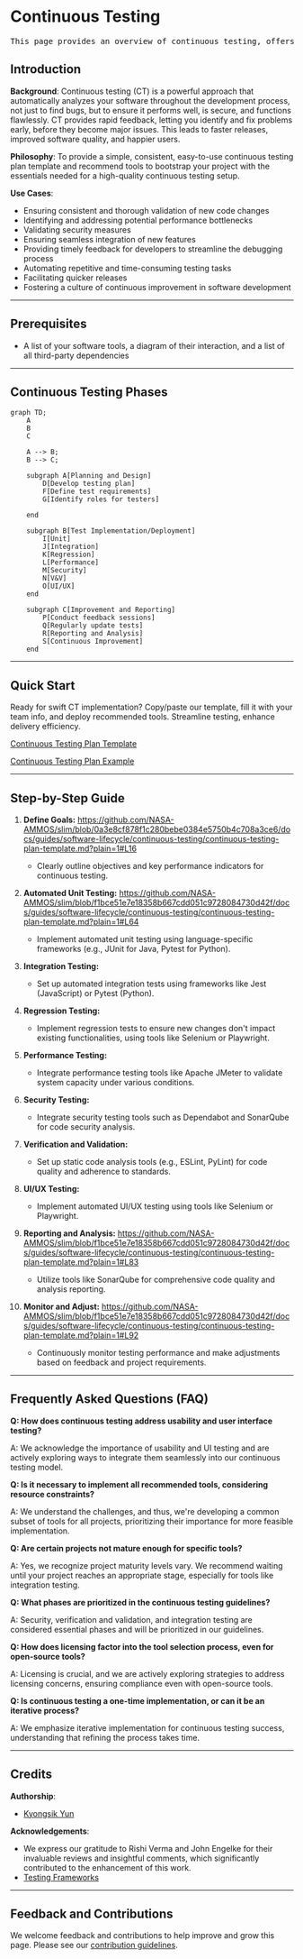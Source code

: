 # Continuous Testing

<pre align="center">This page provides an overview of continuous testing, offers a ready-to-use continuous testing plan template, and addresses valuable feedback from our community members.</pre>

## Introduction

**Background**: Continuous testing (CT) is a powerful approach that automatically analyzes your software throughout the development process, not just to find bugs, but to ensure it performs well, is secure, and functions flawlessly. CT provides rapid feedback, letting you identify and fix problems early, before they become major issues. This leads to faster releases, improved software quality, and happier users.

**Philosophy**: To provide a simple, consistent, easy-to-use continuous testing plan template and recommend tools to bootstrap your project with the essentials needed for a high-quality continuous testing setup. 

**Use Cases**:
- Ensuring consistent and thorough validation of new code changes
- Identifying and addressing potential performance bottlenecks
- Validating security measures
- Ensuring seamless integration of new features
- Providing timely feedback for developers to streamline the debugging process
- Automating repetitive and time-consuming testing tasks
- Facilitating quicker releases
- Fostering a culture of continuous improvement in software development
  
---

## Prerequisites
- A list of your software tools, a diagram of their interaction, and a list of all third-party dependencies


---

## Continuous Testing Phases

```mermaid
graph TD;
    A
    B
    C
    
    A --> B;
    B --> C;

    subgraph A[Planning and Design]
        D[Develop testing plan]
        F[Define test requirements]
        G[Identify roles for testers]

    end
   
    subgraph B[Test Implementation/Deployment]
        I[Unit]
        J[Integration]
        K[Regression]
        L[Performance]
        M[Security]
        N[V&V]
        O[UI/UX]
    end
    
    subgraph C[Improvement and Reporting]
        P[Conduct feedback sessions]
        Q[Regularly update tests]
        R[Reporting and Analysis]
        S[Continuous Improvement]
    end
```


---
## Quick Start

Ready for swift CT implementation? Copy/paste our template, fill it with your team info, and deploy recommended tools. Streamline testing, enhance delivery efficiency.

[Continuous Testing Plan Template](continuous-testing-plan-template.md)

[Continuous Testing Plan Example](continuous-testing-plan-example.md)




---

## Step-by-Step Guide

1. **Define Goals:** https://github.com/NASA-AMMOS/slim/blob/0a3e8cf878f1c280bebe0384e5750b4c708a3ce6/docs/guides/software-lifecycle/continuous-testing/continuous-testing-plan-template.md?plain=1#L16
   - Clearly outline objectives and key performance indicators for continuous testing.

2. **Automated Unit Testing:** https://github.com/NASA-AMMOS/slim/blob/f1bce51e7e18358b667cdd051c9728084730d42f/docs/guides/software-lifecycle/continuous-testing/continuous-testing-plan-template.md?plain=1#L64
   - Implement automated unit testing using language-specific frameworks (e.g., JUnit for Java, Pytest for Python).

3. **Integration Testing:**
   - Set up automated integration tests using frameworks like Jest (JavaScript) or Pytest (Python).

4. **Regression Testing:**
   - Implement regression tests to ensure new changes don't impact existing functionalities, using tools like Selenium or Playwright.

5. **Performance Testing:**
   - Integrate performance testing tools like Apache JMeter to validate system capacity under various conditions.

6. **Security Testing:**
   - Integrate security testing tools such as Dependabot and SonarQube for code security analysis.

7. **Verification and Validation:**
   - Set up static code analysis tools (e.g., ESLint, PyLint) for code quality and adherence to standards.

8. **UI/UX Testing:**
   - Implement automated UI/UX testing using tools like Selenium or Playwright.

9. **Reporting and Analysis:** https://github.com/NASA-AMMOS/slim/blob/f1bce51e7e18358b667cdd051c9728084730d42f/docs/guides/software-lifecycle/continuous-testing/continuous-testing-plan-template.md?plain=1#L83
    - Utilize tools like SonarQube for comprehensive code quality and analysis reporting.

10. **Monitor and Adjust:** https://github.com/NASA-AMMOS/slim/blob/f1bce51e7e18358b667cdd051c9728084730d42f/docs/guides/software-lifecycle/continuous-testing/continuous-testing-plan-template.md?plain=1#L92
    - Continuously monitor testing performance and make adjustments based on feedback and project requirements.


   
---

## Frequently Asked Questions (FAQ)

**Q: How does continuous testing address usability and user interface testing?**

A: We acknowledge the importance of usability and UI testing and are actively exploring ways to integrate them seamlessly into our continuous testing model.

**Q: Is it necessary to implement all recommended tools, considering resource constraints?**

A: We understand the challenges, and thus, we're developing a common subset of tools for all projects, prioritizing their importance for more feasible implementation.

**Q: Are certain projects not mature enough for specific tools?**

A: Yes, we recognize project maturity levels vary. We recommend waiting until your project reaches an appropriate stage, especially for tools like integration testing.

**Q: What phases are prioritized in the continuous testing guidelines?**

A: Security, verification and validation, and integration testing are considered essential phases and will be prioritized in our guidelines.

**Q: How does licensing factor into the tool selection process, even for open-source tools?**

A: Licensing is crucial, and we are actively exploring strategies to address licensing concerns, ensuring compliance even with open-source tools.

**Q: Is continuous testing a one-time implementation, or can it be an iterative process?**

A: We emphasize iterative implementation for continuous testing success, understanding that refining the process takes time.

---

## Credits 

**Authorship**:
- [Kyongsik Yun](https://github.com/yunks128)

**Acknowledgements**:
* We express our gratitude to Rishi Verma and John Engelke for their invaluable reviews and insightful comments, which significantly contributed to the enhancement of this work.
* [Testing Frameworks](testing-frameworks.md)

  
---

## Feedback and Contributions

We welcome feedback and contributions to help improve and grow this page. Please see our [contribution guidelines](https://nasa-ammos.github.io/slim/docs/contribute/contributing/).
